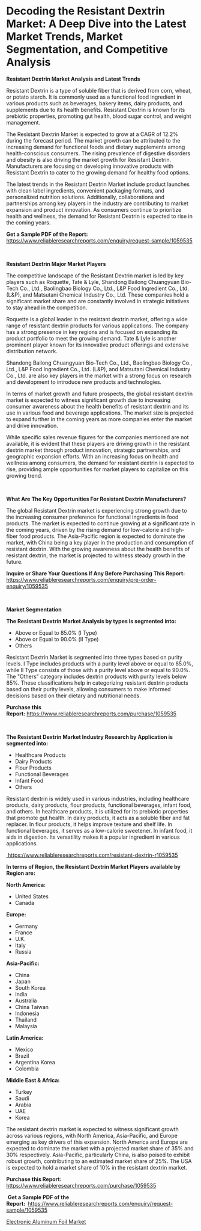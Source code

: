 <p><h1>Decoding the Resistant Dextrin Market: A Deep Dive into the Latest Market Trends, Market Segmentation, and Competitive Analysis</h1></p><p><strong>Resistant Dextrin Market Analysis and Latest Trends</strong></p>
<p><p>Resistant Dextrin is a type of soluble fiber that is derived from corn, wheat, or potato starch. It is commonly used as a functional food ingredient in various products such as beverages, bakery items, dairy products, and supplements due to its health benefits. Resistant Dextrin is known for its prebiotic properties, promoting gut health, blood sugar control, and weight management.</p><p>The Resistant Dextrin Market is expected to grow at a CAGR of 12.2% during the forecast period. The market growth can be attributed to the increasing demand for functional foods and dietary supplements among health-conscious consumers. The rising prevalence of digestive disorders and obesity is also driving the market growth for Resistant Dextrin. Manufacturers are focusing on developing innovative products with Resistant Dextrin to cater to the growing demand for healthy food options.</p><p>The latest trends in the Resistant Dextrin Market include product launches with clean label ingredients, convenient packaging formats, and personalized nutrition solutions. Additionally, collaborations and partnerships among key players in the industry are contributing to market expansion and product innovation. As consumers continue to prioritize health and wellness, the demand for Resistant Dextrin is expected to rise in the coming years.</p></p>
<p><strong>Get a Sample PDF of the Report:&nbsp;</strong> <a href="https://www.reliableresearchreports.com/enquiry/request-sample/1059535">https://www.reliableresearchreports.com/enquiry/request-sample/1059535</a></p>
<p>&nbsp;</p>
<p><strong>Resistant Dextrin Major Market Players</strong></p>
<p><p>The competitive landscape of the Resistant Dextrin market is led by key players such as Roquette, Tate & Lyle, Shandong Bailong Chuangyuan Bio-Tech Co., Ltd., Baolingbao Biology Co., Ltd., L&P Food Ingredient Co., Ltd. (L&P), and Matsutani Chemical Industry Co., Ltd. These companies hold a significant market share and are constantly involved in strategic initiatives to stay ahead in the competition.</p><p>Roquette is a global leader in the resistant dextrin market, offering a wide range of resistant dextrin products for various applications. The company has a strong presence in key regions and is focused on expanding its product portfolio to meet the growing demand. Tate & Lyle is another prominent player known for its innovative product offerings and extensive distribution network.</p><p>Shandong Bailong Chuangyuan Bio-Tech Co., Ltd., Baolingbao Biology Co., Ltd., L&P Food Ingredient Co., Ltd. (L&P), and Matsutani Chemical Industry Co., Ltd. are also key players in the market with a strong focus on research and development to introduce new products and technologies.</p><p>In terms of market growth and future prospects, the global resistant dextrin market is expected to witness significant growth due to increasing consumer awareness about the health benefits of resistant dextrin and its use in various food and beverage applications. The market size is projected to expand further in the coming years as more companies enter the market and drive innovation.</p><p>While specific sales revenue figures for the companies mentioned are not available, it is evident that these players are driving growth in the resistant dextrin market through product innovation, strategic partnerships, and geographic expansion efforts. With an increasing focus on health and wellness among consumers, the demand for resistant dextrin is expected to rise, providing ample opportunities for market players to capitalize on this growing trend.</p></p>
<p>&nbsp;</p>
<p><strong>What Are The Key Opportunities For Resistant Dextrin Manufacturers?</strong></p>
<p><p>The global Resistant Dextrin market is experiencing strong growth due to the increasing consumer preference for functional ingredients in food products. The market is expected to continue growing at a significant rate in the coming years, driven by the rising demand for low-calorie and high-fiber food products. The Asia-Pacific region is expected to dominate the market, with China being a key player in the production and consumption of resistant dextrin. With the growing awareness about the health benefits of resistant dextrin, the market is projected to witness steady growth in the future.</p></p>
<p><strong>Inquire or Share Your Questions If Any Before Purchasing This Report:</strong> <a href="https://www.reliableresearchreports.com/enquiry/pre-order-enquiry/1059535">https://www.reliableresearchreports.com/enquiry/pre-order-enquiry/1059535</a></p>
<p>&nbsp;</p>
<p><strong>Market Segmentation</strong></p>
<p><strong>The Resistant Dextrin Market Analysis by types is segmented into:</strong></p>
<p><ul><li>Above or Equal to 85.0% (Ⅰ Type)</li><li>Above or Equal to 90.0% (Ⅱ Type)</li><li>Others</li></ul></p>
<p><p>Resistant Dextrin Market is segmented into three types based on purity levels. Ⅰ Type includes products with a purity level above or equal to 85.0%, while Ⅱ Type consists of those with a purity level above or equal to 90.0%. The "Others" category includes dextrin products with purity levels below 85%. These classifications help in categorizing resistant dextrin products based on their purity levels, allowing consumers to make informed decisions based on their dietary and nutritional needs.</p></p>
<p><strong>Purchase this Report:&nbsp;</strong><a href="https://www.reliableresearchreports.com/purchase/1059535">https://www.reliableresearchreports.com/purchase/1059535</a></p>
<p>&nbsp;</p>
<p><strong>The Resistant Dextrin Market Industry Research by Application is segmented into:</strong></p>
<p><ul><li>Healthcare Products</li><li>Dairy Products</li><li>Flour Products</li><li>Functional Beverages</li><li>Infant Food</li><li>Others</li></ul></p>
<p><p>Resistant dextrin is widely used in various industries, including healthcare products, dairy products, flour products, functional beverages, infant food, and others. In healthcare products, it is utilized for its prebiotic properties that promote gut health. In dairy products, it acts as a soluble fiber and fat replacer. In flour products, it helps improve texture and shelf life. In functional beverages, it serves as a low-calorie sweetener. In infant food, it aids in digestion. Its versatility makes it a popular ingredient in various applications.</p></p>
<p><a href="https://www.reliableresearchreports.com/resistant-dextrin-r1059535">&nbsp;https://www.reliableresearchreports.com/resistant-dextrin-r1059535</a></p>
<p><strong>In terms of Region, the Resistant Dextrin Market Players available by Region are:</strong></p>
<p>
    <p> <strong> North America: </strong>
        <ul>
            <li>United States</li>
            <li>Canada</li>
        </ul>
        </p> 
    <p> <strong> Europe: </strong>
        <ul>
            <li>Germany</li>
            <li>France</li>
            <li>U.K.</li>
            <li>Italy</li>
            <li>Russia</li>
        </ul>
        </p> 
    <p> <strong> Asia-Pacific: </strong>
        <ul>
            <li>China</li>
            <li>Japan</li>
            <li>South Korea</li>
            <li>India</li>
            <li>Australia</li>
            <li>China Taiwan</li>
            <li>Indonesia</li>
            <li>Thailand</li>
            <li>Malaysia</li>
        </ul>
        </p> 
    <p> <strong> Latin America: </strong>
        <ul>
            <li>Mexico</li>
            <li>Brazil</li>
            <li>Argentina Korea</li>
            <li>Colombia</li>
        </ul>
        </p> 
    <p> <strong> Middle East & Africa: </strong>
        <ul>
            <li>Turkey</li>
            <li>Saudi</li>
            <li>Arabia</li>
            <li>UAE</li>
            <li>Korea</li>
        </ul>
    </p>
    </p>
<p><p>The resistant dextrin market is expected to witness significant growth across various regions, with North America, Asia-Pacific, and Europe emerging as key drivers of this expansion. North America and Europe are expected to dominate the market with a projected market share of 35% and 30% respectively. Asia-Pacific, particularly China, is also poised to exhibit robust growth, contributing to an estimated market share of 25%. The USA is expected to hold a market share of 10% in the resistant dextrin market.</p></p>
<p><strong>Purchase this Report: </strong><a href="https://www.reliableresearchreports.com/purchase/1059535">https://www.reliableresearchreports.com/purchase/1059535</a></p>
<p>&nbsp;<strong>Get a Sample PDF of the Report:&nbsp;&nbsp;</strong><a href="https://www.reliableresearchreports.com/enquiry/request-sample/1059535">https://www.reliableresearchreports.com/enquiry/request-sample/1059535</a></p>
<p><strong></strong></p>
<p><p><a href="https://scarlet-rocket-c63.notion.site/Electronic-Aluminum-Foil-Market-Size-Share-Trends-Analysis-Report-By-Application-Regional-Outloo-b0616b3b9945467ab931212d9e793b6d">Electronic Aluminum Foil Market</a></p></p>
